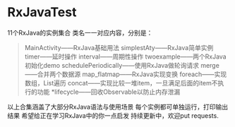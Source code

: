 # RxJavaTest
11个RxJava的实例集合
类名一一对应内容，分别是：
>MainActivity——RxJava基础用法
>simplestAty——RxJava简单实例
>timer——延时操作
>interval——周期性操作
>twoexample——两个RxJava初始化demo
>schedulePeriodically——使用RxJava做轮询请求
>merge——合并两个数据源
>map_flatmap——RxJava实现变换
>foreach——实现数组，List遍历
>concat——实现比较一堆item，一旦满足后面的item不执行的功能
*lifecycle——回收Observable以防止内存泄漏

以上合集涵盖了大部分RxJava语法与使用场景
每个实例都可单独运行，打印输出结果
希望给正在学习RxJava中的你一点启发
持续更新中，欢迎put requests.

